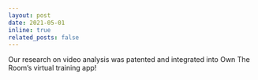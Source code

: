 ```yaml
---
layout: post
date: 2021-05-01
inline: true
related_posts: false
---
```


Our research on video analysis was patented and integrated into Own The Room’s virtual training app!